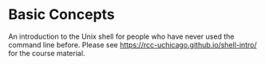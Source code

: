 Basic Concepts
============

An introduction to the Unix shell for people who have never used the command line before.
Please see <https://rcc-uchicago.github.io/shell-intro/> for the course material.
